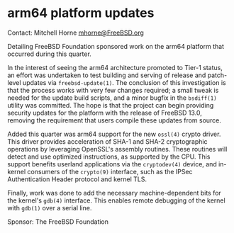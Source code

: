 # arm64 platform updates #

Contact: Mitchell Horne <mhorne@FreeBSD.org>  

Detailing FreeBSD Foundation sponsored work on the arm64 platform that occurred
during this quarter.

In the interest of seeing the arm64 architecture promoted to Tier-1 status, an
effort was undertaken to test building and serving of release and patch-level
updates via `freebsd-update(1)`. The conclusion of this investigation is that
the process works with very few changes required; a small tweak is needed for
the update build scripts, and a minor bugfix in the `bsdiff(1)` utility was
committed. The hope is that the project can begin providing security updates for
the platform with the release of FreeBSD 13.0, removing the requirement that
users compile these updates from source.

Added this quarter was arm64 support for the new `ossl(4)` crypto driver. This
driver provides acceleration of SHA-1 and SHA-2 cryptographic operations by
leveraging OpenSSL's assembly routines. These routines will detect and use
optimized instructions, as supported by the CPU. This support benefits userland
applications via the `cryptodev(4)` device, and in-kernel consumers of the
`crypto(9)` interface, such as the IPSec Authentication Header protocol and
kernel TLS.

Finally, work was done to add the necessary machine-dependent bits for the
kernel's `gdb(4)` interface. This enables remote debugging of the kernel with
`gdb(1)` over a serial line.

Sponsor: The FreeBSD Foundation

